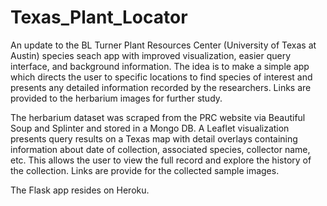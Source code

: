 # Texas_Plant_Locator
An update to the  BL Turner Plant Resources Center (University of Texas at Austin) species seach app with improved visualization, easier query interface, and background information. The idea is to make a simple app which directs the user to specific locations to find species of interest and presents any detailed information recorded by the researchers.  Links are provided to the herbarium images for further study.

The herbarium dataset was scraped from the PRC website via Beautiful Soup and Splinter and stored in a Mongo DB. A Leaflet visualization presents query results on a Texas map with detail overlays containing information about date of collection, associated species, collector name, etc.  This allows the user to view the full record and explore the history of the collection. Links are provide for the collected sample images.

The Flask app resides on Heroku.



